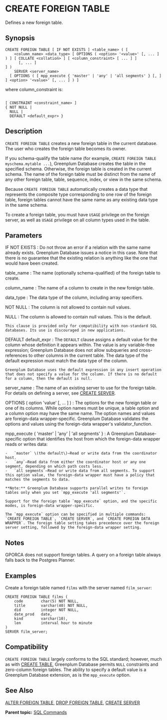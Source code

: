 # CREATE FOREIGN TABLE 

Defines a new foreign table.

## <a id="section2"></a>Synopsis 

``` {#sql_command_synopsis}
CREATE FOREIGN TABLE [ IF NOT EXISTS ] <table_name> ( [
    <column_name> <data_type> [ OPTIONS ( <option> '<value>' [, ... ] ) ] [ COLLATE <collation> ] [ <column_constraint> [ ... ] ]
      [, ... ]
] )
    SERVER <server_name>
  [ OPTIONS ( [ mpp_execute { 'master' | 'any' | 'all segments' } [, ] ] <option> '<value>' [, ... ] ) ]
```

where column\_constraint is:

```

[ CONSTRAINT <constraint_name> ]
{ NOT NULL |
  NULL |
  DEFAULT <default_expr> }
```

## <a id="section3"></a>Description 

`CREATE FOREIGN TABLE` creates a new foreign table in the current database. The user who creates the foreign table becomes its owner.

If you schema-qualify the table name \(for example, `CREATE FOREIGN TABLE myschema.mytable ...`\), Greenplum Database creates the table in the specified schema. Otherwise, the foreign table is created in the current schema. The name of the foreign table must be distinct from the name of any other foreign table, table, sequence, index, or view in the same schema.

Because `CREATE FOREIGN TABLE` automatically creates a data type that represents the composite type corresponding to one row of the foreign table, foreign tables cannot have the same name as any existing data type in the same schema.

To create a foreign table, you must have `USAGE` privilege on the foreign server, as well as `USAGE` privilege on all column types used in the table.

## <a id="section4"></a>Parameters 

IF NOT EXISTS
:   Do not throw an error if a relation with the same name already exists. Greenplum Database issues a notice in this case. Note that there is no guarantee that the existing relation is anything like the one that would have been created.

table\_name
:   The name \(optionally schema-qualified\) of the foreign table to create.

column\_name
:   The name of a column to create in the new foreign table.

data\_type
:   The data type of the column, including array specifiers.

NOT NULL
:   The column is not allowed to contain null values.

NULL
:   The column is allowed to contain null values. This is the default.

    This clause is provided only for compatibility with non-standard SQL databases. Its use is discouraged in new applications.

DEFAULT default\_expr
:   The `DEFAULT` clause assigns a default value for the column whose definition it appears within. The value is any variable-free expression; Greenplum Database does not allow subqueries and cross-references to other columns in the current table. The data type of the default expression must match the data type of the column.

    Greenplum Database uses the default expression in any insert operation that does not specify a value for the column. If there is no default for a column, then the default is null.

server\_name
:   The name of an existing server to use for the foreign table. For details on defining a server, see [CREATE SERVER](CREATE_SERVER.html).

OPTIONS \( option 'value' \[, ... \] \)
:   The options for the new foreign table or one of its columns. While option names must be unique, a table option and a column option may have the same name. The option names and values are foreign-data wrapper-specific. Greenplum Database validates the options and values using the foreign-data wrapper's validator\_function.

mpp\_execute \{ 'master' \| 'any' \| 'all segments' \}
:   A Greenplum Database-specific option that identifies the host from which the foreign-data wrapper reads or writes data:

    -   `master` \(the default\)—Read or write data from the coordinator host.
    -   `any`—Read data from either the coordinator host or any one segment, depending on which path costs less.
    -   `all segments`—Read or write data from all segments. To support this option value, the foreign-data wrapper must have a policy that matches the segments to data.

    **Note:** Greenplum Database supports parallel writes to foreign tables only when you set `mpp_execute 'all segments'`.

    Support for the foreign table `mpp_execute` option, and the specific modes, is foreign-data wrapper-specific.

    The `mpp_execute` option can be specified in multiple commands: `CREATE FOREIGN TABLE`, `CREATE SERVER`, and `CREATE FOREIGN DATA WRAPPER`. The foreign table setting takes precedence over the foreign server setting, followed by the foreign-data wrapper setting.

## <a id="section5"></a>Notes 

GPORCA does not support foreign tables. A query on a foreign table always falls back to the Postgres Planner.

## <a id="section6"></a>Examples 

Create a foreign table named `films` with the server named `film_server`:

```
CREATE FOREIGN TABLE films (
    code        char(5) NOT NULL,
    title       varchar(40) NOT NULL,
    did         integer NOT NULL,
    date_prod   date,
    kind        varchar(10),
    len         interval hour to minute
)
SERVER film_server;
```

## <a id="section7"></a>Compatibility 

`CREATE FOREIGN TABLE` largely conforms to the SQL standard; however, much as with [CREATE TABLE](CREATE_TABLE.html), Greenplum Database permits `NULL` constraints and zero-column foreign tables. The ability to specify a default value is a Greenplum Database extension, as is the `mpp_execute` option.

## <a id="section8"></a>See Also 

[ALTER FOREIGN TABLE](ALTER_FOREIGN_TABLE.html), [DROP FOREIGN TABLE](DROP_FOREIGN_TABLE.html), [CREATE SERVER](CREATE_SERVER.html)

**Parent topic:** [SQL Commands](../sql_commands/sql_ref.html)

